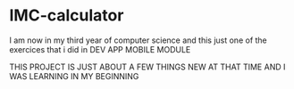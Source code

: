 # IMC-calculator


I am now in my third year of computer science and this just one of the exercices that i did in DEV APP MOBILE MODULE



THIS PROJECT IS JUST ABOUT A FEW THINGS NEW AT THAT TIME AND I WAS LEARNING IN MY BEGINNING
